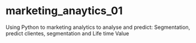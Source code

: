 # marketing_anaytics_01
Using Python to marketing analytics to analyse and predict: Segmentation, predict clientes, segmentation and Life time Value
